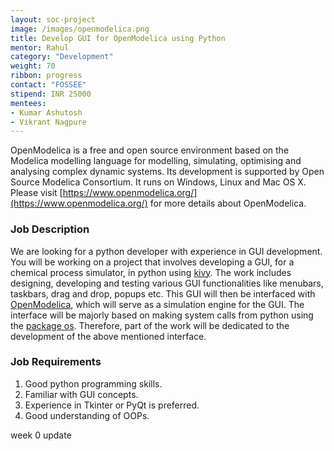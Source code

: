 ```yaml
---
layout: soc-project
image: /images/openmodelica.png
title: Develop GUI for OpenModelica using Python
mentor: Rahul
category: "Development"
weight: 70
ribbon: progress
contact: "FOSSEE"
stipend: INR 25000
mentees:
- Kumar Ashutosh
- Vikrant Nagpure
---
```


OpenModelica is a free and open source environment based on the Modelica modelling language for modelling, simulating, optimising and analysing complex dynamic systems. Its development is supported by Open Source Modelica Consortium. It runs on Windows, Linux and Mac OS X. Please visit [https://www.openmodelica.org/](https://www.openmodelica.org/) for more details about OpenModelica.

<!--break-->

### Job Description
We are looking for a python developer with experience in GUI development. You will be working on a project that involves developing a GUI, for a chemical process simulator, in python using [kivy](https://kivy.org/). The work includes designing, developing and testing various GUI functionalities like menubars, taskbars, drag and drop, popups etc. This GUI will then be interfaced with [OpenModelica](https://openmodelica.org/), which will serve as a simulation engine for the GUI. The interface will be majorly based on making system calls from python using the [package os](https://docs.python.org/2/library/os.html). Therefore, part of the work will be dedicated to the development of the above mentioned interface.

### Job Requirements
1. Good python programming skills.
2. Familiar with GUI concepts.
3. Experience in Tkinter or PyQt is preferred.
4. Good understanding of OOPs.

week 0 update
